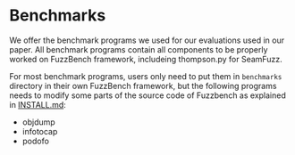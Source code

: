 # Benchmarks

We offer the benchmark programs we used for our evaluations used in our paper. All benchmark programs contain all components to be properly worked on FuzzBench framework, includeing thompson.py for SeamFuzz.

For most benchmark programs, users only need to put them in `benchmarks` directory in their own FuzzBench framework, 
but the following programs needs to modify some parts of the source code of Fuzzbench as explained in [INSTALL.md](./INSTALL.md):
* objdump
* infotocap
* podofo

